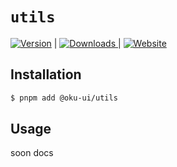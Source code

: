 # `utils`

<span><a href="https://www.npmjs.com/package/@oku-ui/utils "><img src="https://img.shields.io/npm/v/@oku-ui/utils?style=flat&colorA=18181B&colorB=28CF8D" alt="Version"></a> </span> | <span> <a href="https://www.npmjs.com/package/@oku-ui/utils"> <img src="https://img.shields.io/npm/dm/@oku-ui/utils?style=flat&colorA=18181B&colorB=28CF8D" alt="Downloads"> </a> </span> | <span> <a href="https://oku-ui.com/primitives/components/utils"><img src="https://img.shields.io/badge/Open%20Documentation-18181B" alt="Website"></a> </span>

## Installation

```sh
$ pnpm add @oku-ui/utils
```

## Usage

soon docs